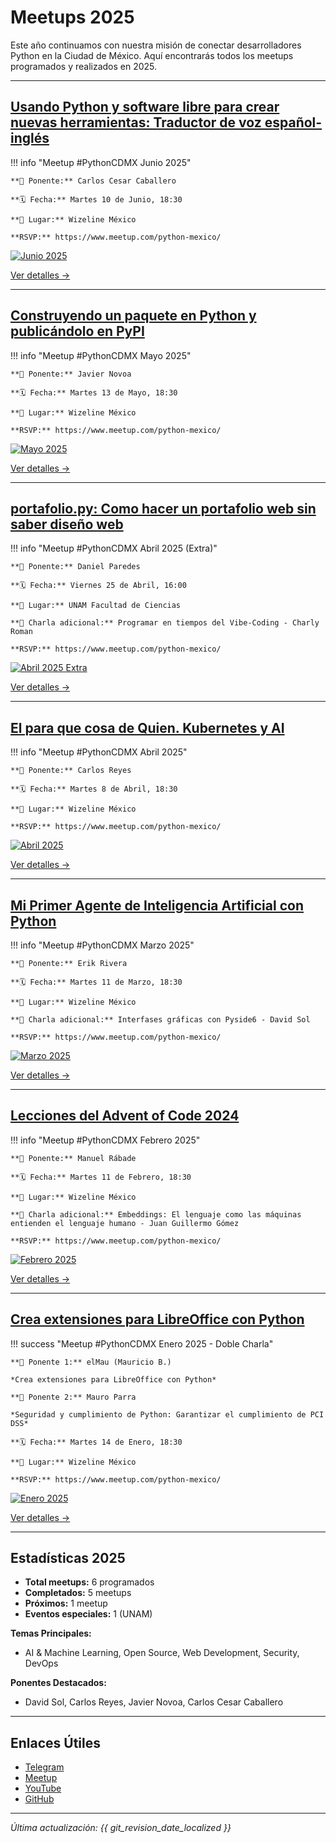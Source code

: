 # Meetups 2025

Este año continuamos con nuestra misión de conectar desarrolladores Python en la Ciudad de México. Aquí encontrarás todos los meetups programados y realizados en 2025.

---

## [Usando Python y software libre para crear nuevas herramientas: Traductor de voz español-inglés](202506-junio.md)

!!! info "Meetup #PythonCDMX Junio 2025"

    **🎤 Ponente:** Carlos Cesar Caballero

    **🗓️ Fecha:** Martes 10 de Junio, 18:30

    **📍 Lugar:** Wizeline México

    **RSVP:** https://www.meetup.com/python-mexico/

[![Junio 2025](../../images/meetup/202506-pythoncdmx.png)](202506-junio.md)

[Ver detalles →](202506-junio.md)

---

## [Construyendo un paquete en Python y publicándolo en PyPI](202505-mayo.md)

!!! info "Meetup #PythonCDMX Mayo 2025"

    **🎤 Ponente:** Javier Novoa

    **🗓️ Fecha:** Martes 13 de Mayo, 18:30

    **📍 Lugar:** Wizeline México

    **RSVP:** https://www.meetup.com/python-mexico/

[![Mayo 2025](../../images/meetup/202505-pythoncdmx.png)](202505-mayo.md)

[Ver detalles →](202505-mayo.md)

---

## [portafolio.py: Como hacer un portafolio web sin saber diseño web](202504-abril.md)

!!! info "Meetup #PythonCDMX Abril 2025 (Extra)"

    **🎤 Ponente:** Daniel Paredes

    **🗓️ Fecha:** Viernes 25 de Abril, 16:00

    **📍 Lugar:** UNAM Facultad de Ciencias

    **💬 Charla adicional:** Programar en tiempos del Vibe-Coding - Charly Roman

    **RSVP:** https://www.meetup.com/python-mexico/

[![Abril 2025 Extra](../../images/meetup/202504-pythoncdmx-unam.jpg)](202504-abril.md)

[Ver detalles →](202504-abril.md)

---

## [El para que cosa de Quien. Kubernetes y AI](202504-abril.md)

!!! info "Meetup #PythonCDMX Abril 2025"

    **🎤 Ponente:** Carlos Reyes

    **🗓️ Fecha:** Martes 8 de Abril, 18:30

    **📍 Lugar:** Wizeline México

    **RSVP:** https://www.meetup.com/python-mexico/

[![Abril 2025](../../images/meetup/202504-pythoncdmx.jpg)](202504-abril.md)

[Ver detalles →](202504-abril.md)

---

## [Mi Primer Agente de Inteligencia Artificial con Python](202503-marzo.md)

!!! info "Meetup #PythonCDMX Marzo 2025"

    **🎤 Ponente:** Erik Rivera

    **🗓️ Fecha:** Martes 11 de Marzo, 18:30

    **📍 Lugar:** Wizeline México

    **💬 Charla adicional:** Interfases gráficas con Pyside6 - David Sol

    **RSVP:** https://www.meetup.com/python-mexico/

[![Marzo 2025](../../images/meetup/202503-pythoncdmx.jpg)](202503-marzo.md)

[Ver detalles →](202503-marzo.md)

---

## [Lecciones del Advent of Code 2024](202502-febrero.md)

!!! info "Meetup #PythonCDMX Febrero 2025"

    **🎤 Ponente:** Manuel Rábade

    **🗓️ Fecha:** Martes 11 de Febrero, 18:30

    **📍 Lugar:** Wizeline México

    **💬 Charla adicional:** Embeddings: El lenguaje como las máquinas entienden el lenguaje humano - Juan Guillermo Gómez

    **RSVP:** https://www.meetup.com/python-mexico/

[![Febrero 2025](../../images/meetup/202502-pythoncdmx.png)](202502-febrero.md)

[Ver detalles →](202502-febrero.md)

---

## [Crea extensiones para LibreOffice con Python](202501-enero.md)

!!! success "Meetup #PythonCDMX Enero 2025 - Doble Charla"

    **🎤 Ponente 1:** elMau (Mauricio B.)

    *Crea extensiones para LibreOffice con Python*

    **🎤 Ponente 2:** Mauro Parra

    *Seguridad y cumplimiento de Python: Garantizar el cumplimiento de PCI DSS*

    **🗓️ Fecha:** Martes 14 de Enero, 18:30

    **📍 Lugar:** Wizeline México

    **RSVP:** https://www.meetup.com/python-mexico/

[![Enero 2025](../../images/meetup/202501-pythoncdmx.png)](202501-enero.md)

[Ver detalles →](202501-enero.md)

---

## Estadísticas 2025

- **Total meetups:** 6 programados
- **Completados:** 5 meetups
- **Próximos:** 1 meetup
- **Eventos especiales:** 1 (UNAM)

**Temas Principales:**

- AI & Machine Learning, Open Source, Web Development, Security, DevOps

**Ponentes Destacados:**

- David Sol, Carlos Reyes, Javier Novoa, Carlos Cesar Caballero

---

## Enlaces Útiles

- [Telegram](https://t.me/PythonCDMX)
- [Meetup](https://www.meetup.com/python-mexico)
- [YouTube](https://www.youtube.com/@PythonMexico)
- [GitHub](https://github.com/python-cdmx)

---

*Última actualización: {{ git_revision_date_localized }}*
